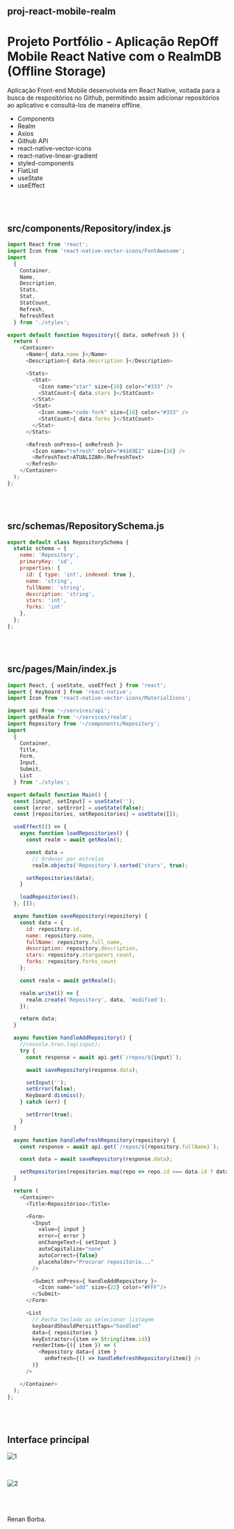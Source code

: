 ## proj-react-mobile-realm
# Projeto Portfólio - Aplicação RepOff Mobile React Native com o RealmDB (Offline Storage)
Aplicação Front-end Mobile desenvolvida em React Native, voltada para a busca de respositórios no Github, permitindo assim adicionar repositórios ao aplicativo e consultá-los de maneira offline. 
<ul> 
  <li>Components</li>
  <li>Realm</li>
  <li>Axios</li>
  <li>Github API</li>
  <li>react-native-vector-icons</li>
  <li>react-native-linear-gradient</li>
  <li>styled-components</li>
  <li>FlatList</li>
  <li>useState</li>
  <li>useEffect</li>
</ul>
<br><br> 
 

## src/components/Repository/index.js 
```js
import React from 'react';
import Icon from 'react-native-vector-icons/FontAwesome';
import
  {
    Container,
    Name,
    Description,
    Stats,
    Stat,
    StatCount,
    Refresh,
    RefreshText
  } from './styles';

export default function Repository({ data, onRefresh }) {
  return (
    <Container>
      <Name>{ data.name }</Name>
      <Description>{ data.description }</Description>

      <Stats>
        <Stat>
          <Icon name="star" size={16} color="#333" />
          <StatCount>{ data.stars }</StatCount>
        </Stat>
        <Stat>
          <Icon name="code-fork" size={16} color="#333" />
          <StatCount>{ data.forks }</StatCount>
        </Stat>
      </Stats>

      <Refresh onPress={ onRefresh }>
        <Icon name="refresh" color="#4169E2" size={16} />
        <RefreshText>ATUALIZAR</RefreshText>
      </Refresh>
    </Container>
  );
};
```

<br><br>


## src/schemas/RepositorySchema.js 
```js
export default class RepositorySchema {
  static schema = {
    name: 'Repository',
    primaryKey: 'id',
    properties: {
      id: { type: 'int', indexed: true },
      name: 'string',
      fullName: 'string',
      description: 'string',
      stars: 'int',
      forks: 'int'
    },
  };
};
```


<br><br>


## src/pages/Main/index.js 
```js
import React, { useState, useEffect } from 'react';
import { Keyboard } from 'react-native';
import Icon from 'react-native-vector-icons/MaterialIcons';

import api from '~/services/api';
import getRealm from '~/services/realm';
import Repository from '~/components/Repository';
import
  {
    Container,
    Title,
    Form,
    Input,
    Submit,
    List
  } from './styles';

export default function Main() {
  const [input, setInput] = useState('');
  const [error, setError] = useState(false);
  const [repositories, setRepositories] = useState([]);

  useEffect(() => {
    async function loadRepositories() {
      const realm = await getRealm();

      const data =
        // Ordenar por estrelas
        realm.objects('Repository').sorted('stars', true);

      setRepositories(data);
    }

    loadRepositories();
  }, []);

  async function saveRepository(repository) {
    const data = {
      id: repository.id,
      name: repository.name,
      fullName: repository.full_name,
      description: repository.description,
      stars: repository.stargazers_count,
      forks: repository.forks_count
    };

    const realm = await getRealm();

    realm.write(() => {
      realm.create('Repository', data, 'modified');
    });

    return data;
  }

  async function handleAddRepository() {
    //console.tron.log(input);
    try {
      const response = await api.get(`/repos/${input}`);

      await saveRepository(response.data);

      setInput('');
      setError(false);
      Keyboard.dismiss();
    } catch (err) {

      setError(true);
    }
  }

  async function handleRefreshRepository(repository) {
    const response = await api.get(`/repos/${repository.fullName}`);

    const data = await saveRepository(response.data);

    setRepositories(repositories.map(repo => repo.id === data.id ? data : repo))
  }

  return (
    <Container>
      <Title>Repositórios</Title>

      <Form>
        <Input
          value={ input }
          error={ error }
          onChangeText={ setInput }
          autoCapitalize="none"
          autoCorrect={false}
          placeholder="Procurar repositório..."
        />

        <Submit onPress={ handleAddRepository }>
          <Icon name="add" size={22} color="#FFF"/>
        </Submit>
      </Form>

      <List
        // Fecha teclado ao selecionar listagem
        keyboardShouldPersistTaps="handled"
        data={ repositories }
        keyExtractor={item => String(item.id)}
        renderItem={({ item }) => (
          <Repository data={ item }
            onRefresh={() => handleRefreshRepository(item)} />
        )}
      />

    </Container>
  );
};
```

<br><br>


## Interface principal

![1](https://user-images.githubusercontent.com/48495838/69454079-1cc79300-0d44-11ea-9306-eef85cb50e38.JPG)

<br>

![2](https://user-images.githubusercontent.com/48495838/69454082-1cc79300-0d44-11ea-941b-a7170af6f198.JPG)
<br> 

<br><br>    
Renan Borba.


